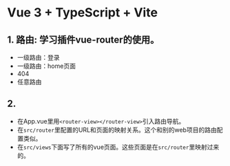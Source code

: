 # Vue 3 + TypeScript + Vite

## 1. 路由: 学习插件vue-router的使用。
- 一级路由：登录
- 一级路由：home页面
- 404
- 任意路由

## 2. 
- 在App.vue里用`<router-view></router-view>`引入路由导航。
- 在`src/router`里配置的URL和页面的映射关系。这个和别的web项目的路由配置类似。
- 在`src/views`下面写了所有的vue页面。这些页面是在`src/router`里映射过来的。
